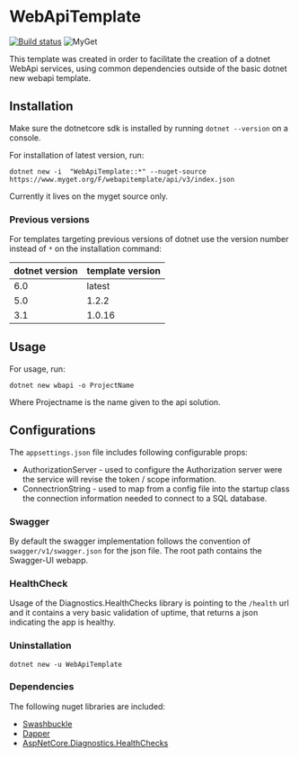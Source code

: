 # WebApiTemplate

[![Build status](https://ci.appveyor.com/api/projects/status/x201qsq5f3lwfll9?svg=true)](https://ci.appveyor.com/project/Jaxelr/webapitemplate) ![MyGet](https://img.shields.io/myget/webapitemplate/v/WebApiTemplate?style=flat)

This template was created in order to facilitate the creation of a dotnet WebApi services, using common dependencies outside of the basic dotnet new webapi template.

## Installation

Make sure the dotnetcore sdk is installed by running `dotnet --version` on a console.

For installation of latest version, run:

`dotnet new -i  "WebApiTemplate::*" --nuget-source https://www.myget.org/F/webapitemplate/api/v3/index.json`

Currently it lives on the myget source only.

### Previous versions

For templates targeting previous versions of dotnet use the version number instead of `*` on the installation command:

| dotnet version | template version |
| -- | -- |
| 6.0 | latest |
| 5.0 | 1.2.2 |
| 3.1 | 1.0.16 |

## Usage

For usage, run:

`dotnet new wbapi -o ProjectName`

Where Projectname is the name given to the api solution.

## Configurations

The `appsettings.json` file includes following configurable props:

* AuthorizationServer - used to configure the Authorization server were the service will revise the token / scope information. 
* ConnectrionString - used to map from a config file into the startup class the connection information needed to connect to a SQL database.

### Swagger

By default the swagger implementation follows the convention of `swagger/v1/swagger.json` for the json file. The root path contains the Swagger-UI webapp.

### HealthCheck

Usage of the Diagnostics.HealthChecks library is pointing to the `/health` url and it contains a very basic validation of uptime, that returns a json indicating the app is healthy.

### Uninstallation

`dotnet new -u WebApiTemplate`

### Dependencies

The following nuget libraries are included:

- [Swashbuckle](https://github.com/domaindrivendev/Swashbuckle.AspNetCore)
- [Dapper](https://github.com/StackExchange/Dapper)
- [AspNetCore.Diagnostics.HealthChecks](https://github.com/Xabaril/AspNetCore.Diagnostics.HealthChecks)